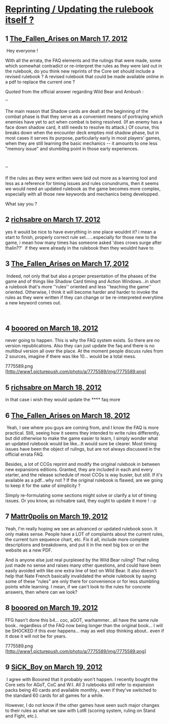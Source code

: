 # [Reprinting / Updating the rulebook itself ?](https://community.fantasyflightgames.com/topic/61963-reprinting-updating-the-rulebook-itself/)

## 1 [The_Fallen_Arises on March 17, 2012](https://community.fantasyflightgames.com/topic/61963-reprinting-updating-the-rulebook-itself/?do=findComment&comment=606655)

 Hey everyone !

With all the errata, the FAQ elements and the rulings that were made, some which somewhat contradict or re-interpret the rules as they were laid out in the rulebook, do you think new reprints of the Core set should include a revised rulebook ? A revised rulebook that could be made available online in a pdf to replace the current one ?

Quoted from the official answer regarding Wild Bear and Ambush :

''

The main reason that Shadow cards are dealt at the beginning of the combat phase is that they serve as a convenient means of portraying which enemies have yet to act when combat is being resolved. (If an enemy has a face down shadow card, it still needs to resolve its attack.) Of course, this breaks down when the encounter deck empties mid shadow phase, but in most cases it serves its purpose, particularly early in most players' games, when they are still learning the basic mechanics -- it amounts to one less "memory issue" and stumbling point in those early experiences.

 

''

If the rules as they were written were laid out more as a learning tool and less as a reference for timing issues and rules conundrums, then it seems we would need an updated rulebook as the game becomes more complex, especially with all those new keywords and mechanics being developped.

What say you ?

## 2 [richsabre on March 17, 2012](https://community.fantasyflightgames.com/topic/61963-reprinting-updating-the-rulebook-itself/?do=findComment&comment=606661)

yes it would be nice to have everything in one place wouldnt it? i mean a start to finish, properly correct rule set......especially for those new to the game, i mean how many times has someone asked 'does crows surge after thalin??'  if they were already in the rulebook then they wouldnt have to

## 3 [The_Fallen_Arises on March 17, 2012](https://community.fantasyflightgames.com/topic/61963-reprinting-updating-the-rulebook-itself/?do=findComment&comment=606676)

 Indeed, not only that but also a proper presentation of the phases of the game and of things like Shadow Card timing and Action Windows...in short a rulebook that's more ''rules'' oriented and less ''teaching the game'' oriented. Otherwise, I think it will become harder and harder to invoke the rules as they were written if they can change or be re-interpreted everytime a new keyword comes out.

 

## 4 [booored on March 18, 2012](https://community.fantasyflightgames.com/topic/61963-reprinting-updating-the-rulebook-itself/?do=findComment&comment=607091)

never going to happen. This is why the FAQ system exists. So there are no version republications. Also they can just update the faq and there is no multibul version all over the place. At the moment people discuss rules from 2 sources, imagine if there was like 10... would be a total mess.

7775589.png [http://www1.picturepush.com/photo/a/7775589/img/7775589.png]

## 5 [richsabre on March 18, 2012](https://community.fantasyflightgames.com/topic/61963-reprinting-updating-the-rulebook-itself/?do=findComment&comment=607094)

in that case i wish they would update the **** faq more

## 6 [The_Fallen_Arises on March 18, 2012](https://community.fantasyflightgames.com/topic/61963-reprinting-updating-the-rulebook-itself/?do=findComment&comment=607156)

 Yeah, I see where you guys are coming from, and I know the FAQ is more practical. Still, seeing how it seems they intended to write rules differently, but did otherwise to make the game easier to learn, I simply wonder what an updated rulebook would be like...It would sure be clearer. Most timing issues have been the object of rulings, but are not always discussed in the official errata FAQ.

Besides, a lot of CCGs reprint and modify the original rulebook in between new expansions editions. Granted, they are included in each and every starter, and the release schedule of most CCGs is way busier, but still. If it's available as a pdf...why not ? If the original rulebook is flawed, are we going to keep it for the sake of simplicity ?

Simply re-formulating some sections might solve or clarify a lot of timing issues. Or you know, as richsabre said, they ought to update it more ! :-p

## 7 [Mattr0polis on March 19, 2012](https://community.fantasyflightgames.com/topic/61963-reprinting-updating-the-rulebook-itself/?do=findComment&comment=607400)

Yeah, I'm really hoping we see an advanced or updated rulebook soon. It only makes sense. People have a LOT of complaints about the current rules, the current turn sequence chart, etc. Fix it all, include more complete descriptions and breakdowns, and put it in the next big box or on the website as a new PDF.

And is anyone else just real purplexed by the Wild Bear ruling? That ruling just made no sense and raises many other questions, and could have been easily avoided with like one extra line of text on Wild Bear. It also doesn't help that Nate French basically invalidated the whole rulebook by saying some of these "rules" are only there for convenience or for less stumbling points while learning. I mean, if we can't look to the rules for concrete answers, then where can we look?

## 8 [booored on March 19, 2012](https://community.fantasyflightgames.com/topic/61963-reprinting-updating-the-rulebook-itself/?do=findComment&comment=607484)

FFG hasn't done this b4... coc, aGOT, warhammer.. all have the same rule book.. regardless of the FAQ now being longer than the original book... I will be SHOCKED if this ever happens... may as well stop thinking about.. even if it dose it will not be for years.

7775589.png [http://www1.picturepush.com/photo/a/7775589/img/7775589.png]

## 9 [SiCK_Boy on March 19, 2012](https://community.fantasyflightgames.com/topic/61963-reprinting-updating-the-rulebook-itself/?do=findComment&comment=607508)

 I agree with Booored that it probably won't happen. I recently bought the Core sets for AGoT, CoC and W:I. All 3 rulebooks still refer to expansion packs being 40 cards and available monthly., even if they've switched to the standard 60 cards for all games for a while.

However, I do not know if the other games have seen such major changes to their rules as what we saw with LotR (scoring system, ruling on Stand and Fight, etc.).

